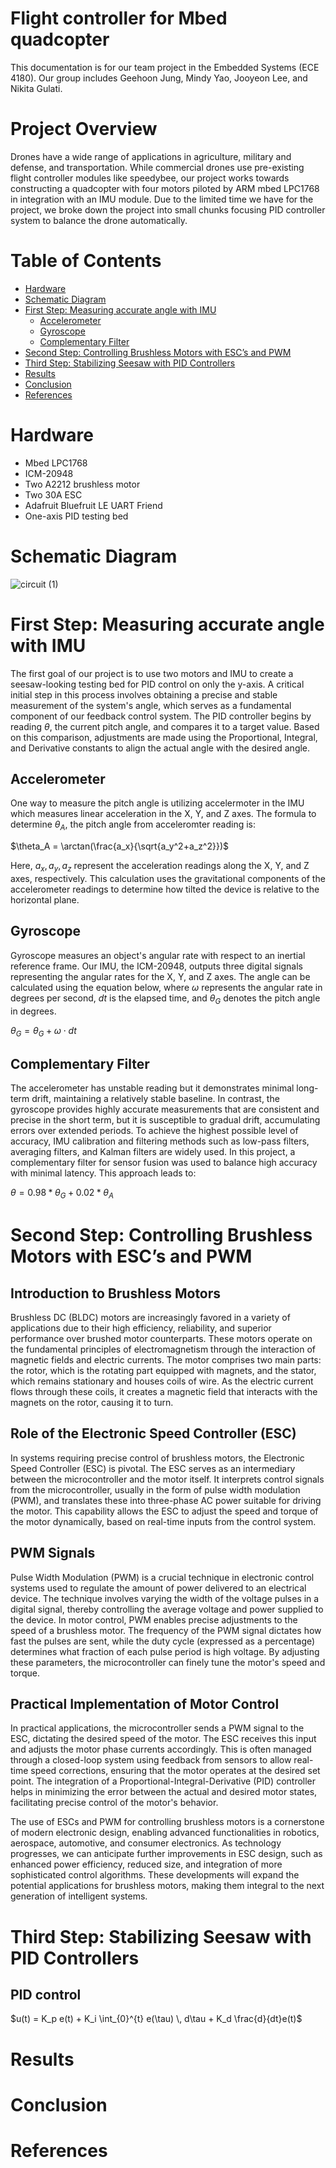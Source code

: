# Flight controller for Mbed quadcopter
This documentation is for our team project in the Embedded Systems (ECE 4180). Our group includes Geehoon Jung, Mindy Yao, Jooyeon Lee, and Nikita Gulati.

# Project Overview
Drones have a wide range of applications in agriculture, military and defense, and transportation. While commercial drones use pre-existing flight controller modules like speedybee, our project works towards constructing a quadcopter with four motors piloted by ARM mbed LPC1768 in integration with an IMU module. Due to the limited time we have for the project, we broke down the project into small chunks focusing PID controller system to balance the drone automatically.

# Table of Contents
- [Hardware](#hardware)
- [Schematic Diagram](#schematic)
- [First Step: Measuring accurate angle with IMU](#step1)
    - [Accelerometer](#accel)
    - [Gyroscope](#gyro)
    - [Complementary Filter](#FILTER)
- [Second Step: Controlling Brushless Motors with ESC’s and PWM](#step2)
- [Third Step: Stabilizing Seesaw with PID Controllers](#step3)
- [Results](#results)
- [Conclusion](#conclusion)
- [References](#references)


# Hardware <a name="hardware"></a>
- Mbed LPC1768
- ICM-20948
- Two A2212 brushless motor
- Two 30A ESC
- Adafruit Bluefruit LE UART Friend
- One-axis PID testing bed

# Schematic Diagram <a name="schematic"></a>
![circuit (1)](https://github.com/junggeehoon/flight-controller/assets/23613481/56f3b912-8228-41e1-82d0-ac1d3fcbae46)


# First Step: Measuring accurate angle with IMU <a name="step1"></a>
The first goal of our project is to use two motors and IMU to create a seesaw-looking testing bed for PID control on only the y-axis. A critical initial step in this process involves obtaining a precise and stable measurement of the system's angle, which serves as a fundamental component of our feedback control system. The PID controller begins by reading $\theta$, the current pitch angle, and compares it to a target value. Based on this comparison, adjustments are made using the Proportional, Integral, and Derivative constants to align the actual angle with the desired angle. 


## Accelerometer <a name="accel"></a>
One way to measure the pitch angle is utilizing accelermoter in the IMU which measures linear acceleration in the X, Y, and Z axes. The formula to determine $\theta_A$, the pitch angle from acceleromter reading is:

$\theta_A = \arctan(\frac{a_x}{\sqrt{a_y^2+a_z^2}})$

Here, $a_x, a_y, a_z$ represent the acceleration readings along the X, Y, and Z axes, respectively. This calculation uses the gravitational components of the accelerometer readings to determine how tilted the device is relative to the horizontal plane. 

## Gyroscope <a name="gyro"></a>
Gyroscope measures an object's angular rate with respect to an inertial reference frame. Our IMU, the ICM-20948, outputs three digital signals representing the angular rates for the X, Y, and Z axes. The angle can be calculated using the equation below, where $\omega$ represents the angular rate in degrees per second, $dt$ is the elapsed time, and $\theta_G$ denotes the pitch angle in degrees.

$\theta_G = \theta_G + \omega \cdot dt$


## Complementary Filter  <a name="filter"></a>
The accelerometer has unstable reading but it demonstrates minimal long-term drift, maintaining a relatively stable baseline. In contrast, the gyroscope provides highly accurate measurements that are consistent and precise in the short term, but it is susceptible to gradual drift, accumulating errors over extended periods. To achieve the highest possible level of accuracy, IMU calibration and filtering methods such as low-pass filters, averaging filters, and Kalman filters are widely used. In this project, a complementary filter for sensor fusion was used to balance high accuracy with minimal latency. This approach leads to:

$\theta = 0.98*\theta_G + 0.02*\theta_A$

# Second Step: Controlling Brushless Motors with ESC’s and PWM <a name="step2"></a>

## Introduction to Brushless Motors

Brushless DC (BLDC) motors are increasingly favored in a variety of applications due to their high efficiency, reliability, and superior performance over brushed motor counterparts. These motors operate on the fundamental principles of electromagnetism through the interaction of magnetic fields and electric currents. The motor comprises two main parts: the rotor, which is the rotating part equipped with magnets, and the stator, which remains stationary and houses coils of wire. As the electric current flows through these coils, it creates a magnetic field that interacts with the magnets on the rotor, causing it to turn.

## Role of the Electronic Speed Controller (ESC)

In systems requiring precise control of brushless motors, the Electronic Speed Controller (ESC) is pivotal. The ESC serves as an intermediary between the microcontroller and the motor itself. It interprets control signals from the microcontroller, usually in the form of pulse width modulation (PWM), and translates these into three-phase AC power suitable for driving the motor. This capability allows the ESC to adjust the speed and torque of the motor dynamically, based on real-time inputs from the control system.

## PWM Signals

Pulse Width Modulation (PWM) is a crucial technique in electronic control systems used to regulate the amount of power delivered to an electrical device. The technique involves varying the width of the voltage pulses in a digital signal, thereby controlling the average voltage and power supplied to the device. In motor control, PWM enables precise adjustments to the speed of a brushless motor. The frequency of the PWM signal dictates how fast the pulses are sent, while the duty cycle (expressed as a percentage) determines what fraction of each pulse period is high voltage. By adjusting these parameters, the microcontroller can finely tune the motor's speed and torque.

## Practical Implementation of Motor Control

In practical applications, the microcontroller sends a PWM signal to the ESC, dictating the desired speed of the motor. The ESC receives this input and adjusts the motor phase currents accordingly. This is often managed through a closed-loop system using feedback from sensors to allow real-time speed corrections, ensuring that the motor operates at the desired set point. The integration of a Proportional-Integral-Derivative (PID) controller helps in minimizing the error between the actual and desired motor states, facilitating precise control of the motor's behavior.

The use of ESCs and PWM for controlling brushless motors is a cornerstone of modern electronic design, enabling advanced functionalities in robotics, aerospace, automotive, and consumer electronics. As technology progresses, we can anticipate further improvements in ESC design, such as enhanced power efficiency, reduced size, and integration of more sophisticated control algorithms. These developments will expand the potential applications for brushless motors, making them integral to the next generation of intelligent systems.



# Third Step: Stabilizing Seesaw with PID Controllers<a name="step3"></a>
## PID control <a name="PID"></a>

  $u(t) = K_p e(t) + K_i \int_{0}^{t} e(\tau) \, d\tau + K_d \frac{d}{dt}e(t)$


# Results<a name="results"></a>

# Conclusion<a name="conclusion"></a>

# References<a name="references"></a>
